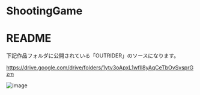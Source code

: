 # ShootingGame

# README #

下記作品フォルダに公開されている「OUTRIDER」のソースになります。

https://drive.google.com/drive/folders/1ytv3oApxL1wfIl8yAqCeTbOvSvsprGzm

![image](https://github.com/akiaki2020/CardGame/assets/60504998/165f1c88-9c48-4970-a564-344fc9673d2d)
